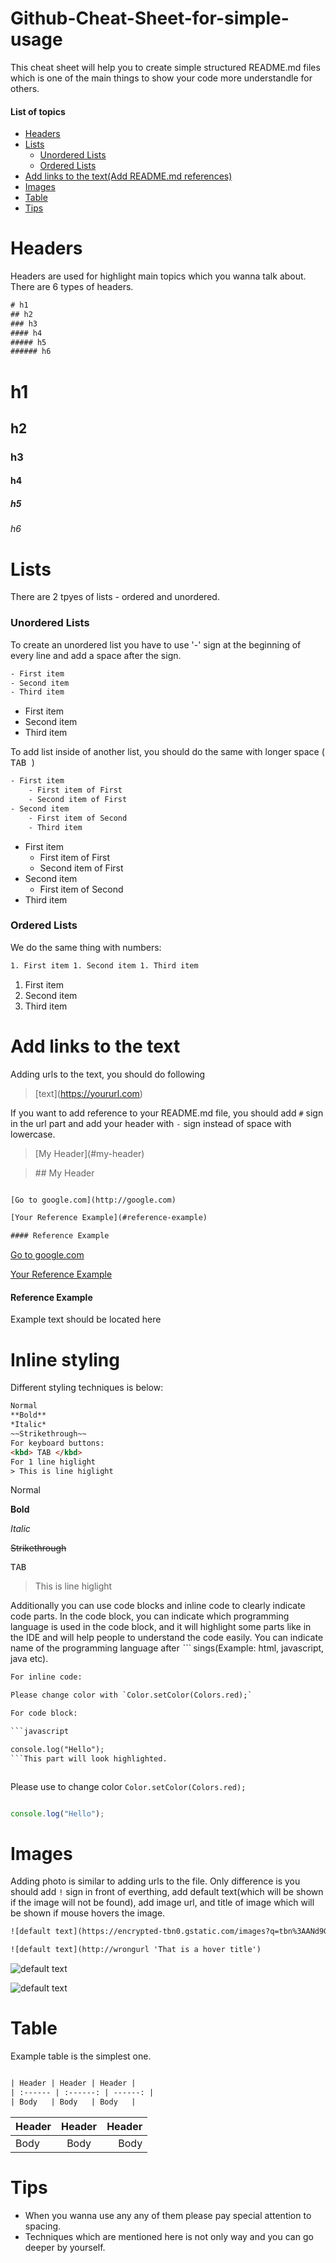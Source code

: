 # Github-Cheat-Sheet-for-simple-usage

This cheat sheet will help you to create simple structured README.md files which is one of the main things to show your code more understandle for others.

#### List of topics

- [Headers](#Headers)
- [Lists](#Lists)
    - [Unordered Lists](#-unordered-lists)
    - [Ordered Lists](#-ordered-lists)
- [Add links to the text(Add README.md references)](#add-links-to-the-text)
- [Images](#images)
- [Table](#table)
- [Tips](#tips)

# Headers

Headers are used for highlight main topics which you wanna talk about. There are 6 types of headers.

```html
# h1 
## h2 
### h3 
#### h4 
##### h5 
###### h6
```

# h1

## h2

### h3

#### h4

##### h5

###### h6

# Lists

There are 2 tpyes of lists - ordered and unordered.

### Unordered Lists

To create an unordered list you have to use '-' sign at the beginning of every line and add a space after the sign.

```html
- First item 
- Second item 
- Third item
```

-   First item
-   Second item
-   Third item

To add list inside of another list, you should do the same with longer space (<kbd> TAB </kbd>)

```html
- First item 
    - First item of First 
    - Second item of First 
- Second item 
    - First item of Second 
    - Third item
```

-   First item
    -   First item of First
    -   Second item of First
-   Second item
    -   First item of Second
-   Third item

### Ordered Lists

We do the same thing with numbers:

```html
1. First item 1. Second item 1. Third item
```

1. First item
1. Second item
1. Third item


# Add links to the text

Adding urls to the text, you should do following

> [text]\(https://yoururl.com)

If you want to add reference to your README.md file, you should add `#` sign in the url part and add your header with `-` sign instead of space with lowercase.

> [My Header]\(#my-header)


> \## My Header

```html

[Go to google.com](http://google.com)

[Your Reference Example](#reference-example)

#### Reference Example
```


[Go to google.com](http://google.com)

[Your Reference Example](#reference-example)

#### Reference Example
Example text should be located here

# Inline styling

Different styling techniques is below:

```html
Normal
**Bold**
*Italic*
~~Strikethrough~~
For keyboard buttons:
<kbd> TAB </kbd>
For 1 line higlight
> This is line higlight
```
Normal

**Bold**

*Italic*

~~Strikethrough~~

<kbd> TAB </kbd>

> This is line higlight

Additionally you can use code blocks and inline code to clearly indicate code parts. In the code block, you can indicate which programming language is used in the code block, and it will highlight some parts like in the IDE and will help people to understand the code easily. You can indicate name of the programming language after *```* sings(Example: html, javascript, java etc).

```html
For inline code:

Please change color with `Color.setColor(Colors.red);`

For code block:

```javascript

console.log("Hello");
```This part will look highlighted.



```

Please use to change color `Color.setColor(Colors.red);`

```javascript

console.log("Hello");
```

# Images

Adding photo is similar to adding urls to the file. Only difference is you should add `!` sign in front of everthing, add default text(which will be shown if the image will not be found), add image url, and title of image which will be shown if mouse hovers the image.

```html
![default text](https://encrypted-tbn0.gstatic.com/images?q=tbn%3AANd9GcSBVRugawdgDKMHP2bZR-xEnAGMVX5G3BQg4Dz-LGONZ_Bhqkec&usqp=CAU 'That is a hover title')

![default text](http://wrongurl 'That is a hover title')
```

![default text](https://encrypted-tbn0.gstatic.com/images?q=tbn%3AANd9GcSBVRugawdgDKMHP2bZR-xEnAGMVX5G3BQg4Dz-LGONZ_Bhqkec&usqp=CAU 'That is a hover title')



![default text](http://wrongurl 'That is a hover title')


# Table

Example table is the simplest one.

```html

| Header | Header | Header |
| :------ | :------: | ------: |
| Body   | Body   | Body   |
```

| Header | Header | Header |
| :------ | :------: | ------: |
| Body   | Body   | Body   |



# Tips

- When you wanna use any any of them please pay special attention to spacing.
- Techniques which are mentioned here is not only way and you can go deeper by yourself.
